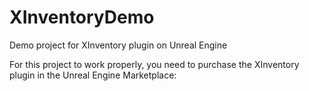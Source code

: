# XInventoryDemo
Demo project for XInventory plugin on Unreal Engine

For this project to work properly, you need to purchase the XInventory plugin in the Unreal Engine Marketplace:
